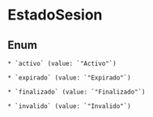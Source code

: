 
# EstadoSesion

## Enum


    * `activo` (value: `"Activo"`)

    * `expirado` (value: `"Expirado"`)

    * `finalizado` (value: `"Finalizado"`)

    * `invalido` (value: `"Invalido"`)




